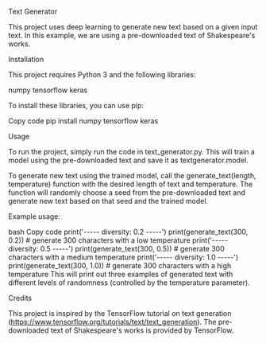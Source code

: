 Text Generator

This project uses deep learning to generate new text based on a given input text. In this example, we are using a pre-downloaded text of Shakespeare's works.

Installation

This project requires Python 3 and the following libraries:

numpy
tensorflow
keras

To install these libraries, you can use pip:

Copy code
pip install numpy tensorflow keras

Usage

To run the project, simply run the code in text_generator.py. This will train a model using the pre-downloaded text and save it as textgenerator.model.

To generate new text using the trained model, call the generate_text(length, temperature) function with the desired length of text and temperature. The function will randomly choose a seed from the pre-downloaded text and generate new text based on that seed and the trained model.

Example usage:

bash
Copy code
print('----- diversity: 0.2 -----')
print(generate_text(300, 0.2))  # generate 300 characters with a low temperature
print('----- diversity: 0.5 -----')
print(generate_text(300, 0.5))  # generate 300 characters with a medium temperature
print('----- diversity: 1.0 -----')
print(generate_text(300, 1.0))  # generate 300 characters with a high temperature
This will print out three examples of generated text with different levels of randomness (controlled by the temperature parameter).

Credits

This project is inspired by the TensorFlow tutorial on text generation (https://www.tensorflow.org/tutorials/text/text_generation). The pre-downloaded text of Shakespeare's works is provided by TensorFlow.
